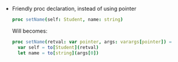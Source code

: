 - Friendly proc declaration, instead of using pointer

    ```nim
    proc setName(self: Student, name: string)
    ```
    Will becomes:
    ```nim
	proc setName(retval: var pointer, args: varargs[pointer]) =
      var self = to[Student](retval)
      let name = to[string](args[0])
    ```
